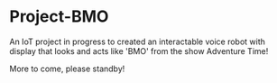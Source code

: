 # Project-BMO
An IoT project in progress to created an interactable voice robot with display that looks and acts like 'BMO' from the show Adventure Time!

More to come, please standby!
